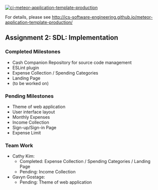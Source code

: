 [![ci-meteor-application-template-production](https://github.com/ics-software-engineering/meteor-application-template-production/actions/workflows/ci.yml/badge.svg)](https://github.com/ics-software-engineering/meteor-application-template-production/actions/workflows/ci.yml)

For details, please see http://ics-software-engineering.github.io/meteor-application-template-production/

## Assignment 2: SDL: Implementation

### Completed Milestones
- Cash Companion Repository for source code management
- ESLint plugin
- Expense Collection / Spending Categories
- Landing Page
- (to be worked on)

### Pending Milestones
- Theme of web application
- User interface layout
- Monthly Expenses
- Income Collection
- Sign-up/Sign-in Page
- Expense Limit

### Team Work
- Cathy Kim:
  - Completed: Expense Collection / Spending Categories / Landing Page
  - Pending: Income Collection
- Gavyn Gostage:
  -  Pending: Theme of web application

